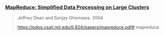 ### [MapReduce: Simplified Data Processing on Large Clusters](../../assets/pdfs/MapReduce-Simplified-Data-Processing-on-Large-Clusters.pdf)


> Jeffrey Dean and Sanjay Ghemawa. 2004
>
> https://pdos.csail.mit.edu/6.824/papers/mapreduce.pdf# mapreduce

